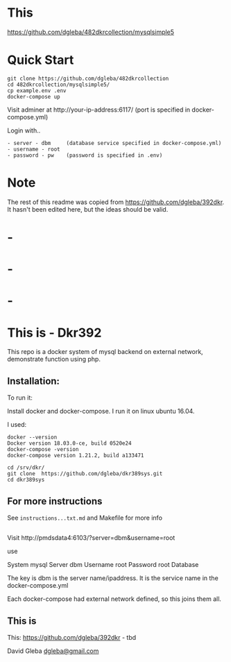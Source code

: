 
# This 

https://github.com/dgleba/482dkrcollection/mysqlsimple5


# Quick Start

```
git clone https://github.com/dgleba/482dkrcollection 
cd 482dkrcollection/mysqlsimple5/
cp example.env .env
docker-compose up
```

Visit adminer at http://your-ip-address:6117/    (port is specified in docker-compose.yml)

Login with..
```
- server - dbm     (database service specified in docker-compose.yml)
- username - root
- password - pw    (password is specified in .env)
```



# Note

 The rest of this readme was copied from https://github.com/dgleba/392dkr. It hasn't been edited here, but the ideas should be valid.




# -
# -
# -


# This is - Dkr392

This repo is a docker system of mysql backend on external network, demonstrate function using php.



## Installation:

To run it:  

Install docker and docker-compose. I run it on linux ubuntu 16.04.

I used:
```
docker --version
Docker version 18.03.0-ce, build 0520e24
docker-compose -version
docker-compose version 1.21.2, build a133471
```


```
cd /srv/dkr/
git clone  https://github.com/dgleba/dkr389sys.git 
cd dkr389sys
```

## For more instructions

See `instructions...txt.md` and Makefile for more info



##

Visit http://pmdsdata4:6103/?server=dbm&username=root

use 

System	mysql
Server	dbm
Username root
Password	root
Database	

The key is dbm is the server name/ipaddress. It is the service name in the docker-compose.yml

Each docker-compose had external network defined, so this joins them all.



## This is

This: https://github.com/dgleba/392dkr  - tbd

David Gleba dgleba@gmail.com
